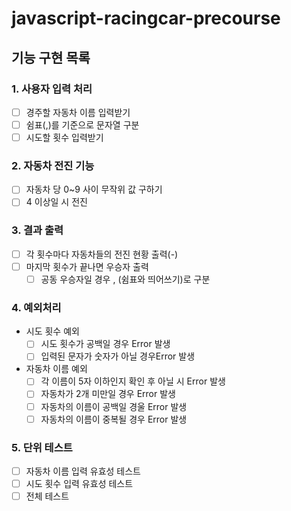 # javascript-racingcar-precourse

## 기능 구현 목록

### 1. 사용자 입력 처리

- [ ] 경주할 자동차 이름 입력받기
- [ ] 쉼표(,)를 기준으로 문자열 구분
- [ ] 시도할 횟수 입력받기

### 2. 자동차 전진 기능

- [ ] 자동차 당 0~9 사이 무작위 값 구하기
- [ ] 4 이상일 시 전진

### 3. 결과 출력

- [ ] 각 횟수마다 자동차들의 전진 현황 출력(-)
- [ ] 마지막 횟수가 끝나면 우승자 출력
  - [ ] 공동 우승자일 경우 , (쉼표와 띄어쓰기)로 구분

### 4. 예외처리

- 시도 횟수 예외
  - [ ] 시도 횟수가 공백일 경우 Error 발생
  - [ ] 입력된 문자가 숫자가 아닐 경우Error 발생
- 자동차 이름 예외
  - [ ] 각 이름이 5자 이하인지 확인 후 아닐 시 Error 발생
  - [ ] 자동차가 2개 미만일 경우 Error 발생
  - [ ] 자동차의 이름이 공백일 경울 Error 발생
  - [ ] 자동차의 이름이 중복될 경우 Error 발생

### 5. 단위 테스트

- [ ] 자동차 이름 입력 유효성 테스트
- [ ] 시도 횟수 입력 유효성 테스트
- [ ] 전체 테스트

